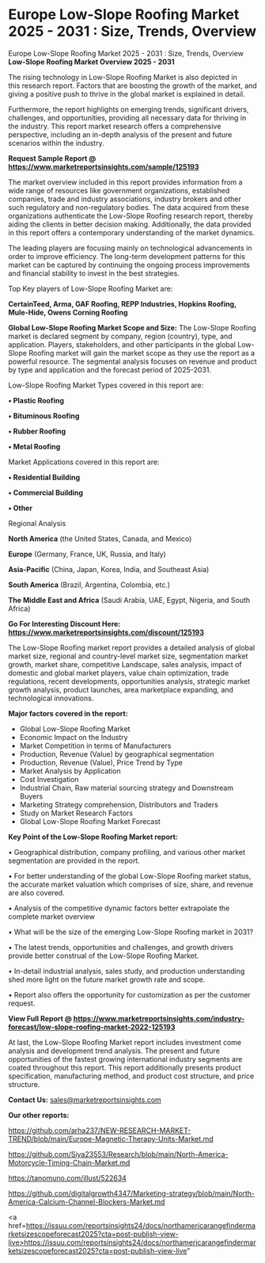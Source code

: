 # Europe Low-Slope Roofing Market 2025 - 2031 : Size, Trends, Overview
Europe Low-Slope Roofing Market 2025 - 2031 : Size, Trends, Overview
<Strong> Low-Slope Roofing Market Overview 2025 - 2031</strong>

The rising technology in Low-Slope Roofing Market is also depicted in this research report. Factors that are boosting the growth of the market, and giving a positive push to thrive in the global market is explained in detail.

Furthermore, the report highlights on emerging trends, significant drivers, challenges, and opportunities, providing all necessary data for thriving in the industry. This report market research offers a comprehensive perspective, including an in-depth analysis of the present and future scenarios within the industry.

<strong>Request Sample Report @ <a href=https://www.marketreportsinsights.com/sample/125193>https://www.marketreportsinsights.com/sample/125193</a></strong>

The market overview included in this report provides information from a wide range of resources like government organizations, established companies, trade and industry associations, industry brokers and other such regulatory and non-regulatory bodies. The data acquired from these organizations authenticate the Low-Slope Roofing research report, thereby aiding the clients in better decision making. Additionally, the data provided in this report offers a contemporary understanding of the market dynamics.

The leading players are focusing mainly on technological advancements in order to improve efficiency. The long-term development patterns for this market can be captured by continuing the ongoing process improvements and financial stability to invest in the best strategies.

Top Key players of Low-Slope Roofing Market are:

<strong>CertainTeed, Arma, GAF Roofing, REPP Industries, Hopkins Roofing, Mule-Hide, Owens Corning Roofing</strong>

<strong><b>Global Low-Slope Roofing Market Scope and Size:</b></strong>
The Low-Slope Roofing market is declared segment by company, region (country), type, and application. Players, stakeholders, and other participants in the global Low-Slope Roofing market will gain the market scope as they use the report as a powerful resource. The segmental analysis focuses on revenue and product by type and application and the forecast period of 2025-2031.

Low-Slope Roofing Market Types covered in this report are:

<strong>• Plastic Roofing

• Bituminous Roofing

• Rubber Roofing

• Metal Roofing</strong>

Market Applications covered in this report are:

<strong>• Residential Building

• Commercial Building

• Other</strong> 

Regional Analysis

<strong>North America</strong> (the United States, Canada, and Mexico)

<strong>Europe</strong> (Germany, France, UK, Russia, and Italy)

<strong>Asia-Pacific</strong> (China, Japan, Korea, India, and Southeast Asia)

<strong>South America</strong> (Brazil, Argentina, Colombia, etc.)

<strong>The Middle East and Africa</strong> (Saudi Arabia, UAE, Egypt, Nigeria, and South Africa)

<strong>Go For Interesting Discount Here: <a href=https://www.marketreportsinsights.com/discount/125193>https://www.marketreportsinsights.com/discount/125193</a></strong>

The Low-Slope Roofing market report provides a detailed analysis of global market size, regional and country-level market size, segmentation market growth, market share, competitive Landscape, sales analysis, impact of domestic and global market players, value chain optimization, trade regulations, recent developments, opportunities analysis, strategic market growth analysis, product launches, area marketplace expanding, and technological innovations.

<strong><b>Major factors covered in the report:</b></strong>
<ul>
  <li>Global Low-Slope Roofing Market </li>
  <li>Economic Impact on the Industry</li>
  <li>Market Competition in terms of Manufacturers</li>
  <li>Production, Revenue (Value) by geographical segmentation</li>
  <li>Production, Revenue (Value), Price Trend by Type</li>
  <li>Market Analysis by Application</li>
  <li>Cost Investigation</li>
  <li>Industrial Chain, Raw material sourcing strategy and Downstream Buyers</li>
  <li>Marketing Strategy comprehension, Distributors and Traders</li>
  <li>Study on Market Research Factors</li>
  <li>Global Low-Slope Roofing Market Forecast</li>
</ul>

<strong><b>Key Point of the Low-Slope Roofing Market report:</b></strong>

• Geographical distribution, company profiling, and various other market segmentation are provided in the report.

• For better understanding of the global Low-Slope Roofing market status, the accurate market valuation which comprises of size, share, and revenue are also covered.

• Analysis of the competitive dynamic factors better extrapolate the complete market overview

• What will be the size of the emerging Low-Slope Roofing market in 2031?

• The latest trends, opportunities and challenges, and growth drivers provide better construal of the Low-Slope Roofing Market.

• In-detail industrial analysis, sales study, and production understanding shed more light on the future market growth rate and scope.

• Report also offers the opportunity for customization as per the customer request.

<strong><b>View Full Report @ <a href=https://www.marketreportsinsights.com/industry-forecast/low-slope-roofing-market-2022-125193>https://www.marketreportsinsights.com/industry-forecast/low-slope-roofing-market-2022-125193</a></b></strong>


At last, the Low-Slope Roofing Market report includes investment come analysis and development trend analysis. The present and future opportunities of the fastest growing international industry segments are coated throughout this report. This report additionally presents product specification, manufacturing method, and product cost structure, and price structure.

<strong>Contact Us:</strong>
sales@marketreportsinsights.com

<strong>Our other reports:</strong>

<a href=https://github.com/arha237/NEW-RESEARCH-MARKET-TREND/blob/main/Europe-Magnetic-Therapy-Units-Market.md>https://github.com/arha237/NEW-RESEARCH-MARKET-TREND/blob/main/Europe-Magnetic-Therapy-Units-Market.md</a>

<a href=https://github.com/Siya23553/Research/blob/main/North-America-Motorcycle-Timing-Chain-Market.md>https://github.com/Siya23553/Research/blob/main/North-America-Motorcycle-Timing-Chain-Market.md</a>

<a href=https://tanomuno.com/illust/522634>https://tanomuno.com/illust/522634</a>

<a href=https://github.com/digitalgrowth4347/Marketing-strategy/blob/main/North-America-Calcium-Channel-Blockers-Market.md>https://github.com/digitalgrowth4347/Marketing-strategy/blob/main/North-America-Calcium-Channel-Blockers-Market.md</a>

<a href=https://issuu.com/reportsinsights24/docs/northamericarangefindermarketsizescopeforecast2025?cta=post-publish-view-live>https://issuu.com/reportsinsights24/docs/northamericarangefindermarketsizescopeforecast2025?cta=post-publish-view-live</a>"
